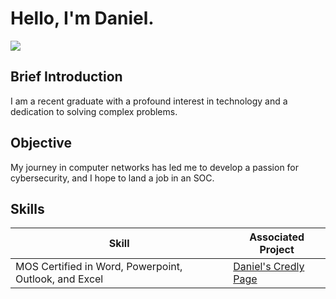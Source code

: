# Hello, I'm Daniel.
<a href="www.linkedin.com/in/daniel-taylor-208262317"><img src="https://img.shields.io/badge/-LinkedIn-0072b1?&style=for-the-badge&logo=linkedin&logoColor=white" /></a>

## Brief Introduction
I am a recent graduate with a profound interest in technology and a dedication to solving complex problems.

## Objective 

My journey in computer networks has led me to develop a passion for cybersecurity, and I hope to land a job in an SOC.

## Skills

| Skill                                         | Associated Project         |
|-----------------------------------------------|----------------------------|
| MOS Certified in Word, Powerpoint, Outlook, and Excel         | <a href="https://www.credly.com/users/daniel-taylor.3e0395fa">Daniel's Credly Page</a>|
